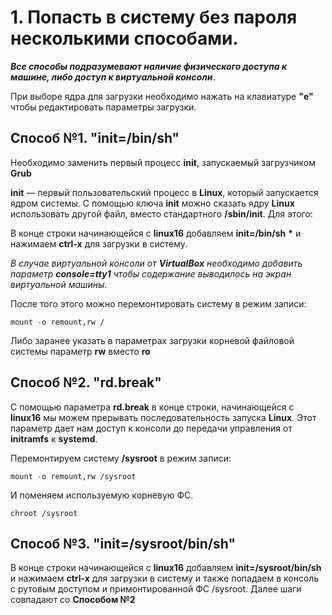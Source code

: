 # 1. Попасть в систему без пароля несколькими способами.

***Все способы подразумевают наличие физического доступа к машине, либо доступ к виртуальной консоли***.

При выборе ядра для загрузки необходимо нажать на клавиатуре **"e"** чтобы редактировать параметры загрузки.

## Способ №1. "init=/bin/sh"

Необходимо заменить первый процесс **init**, запускаемый загрузчиком **Grub**

**init** — первый пользовательский процесс в **Linux**, который запускается ядром системы. С помощью ключа **init** можно сказать ядру **Linux** использовать другой файл, вместо стандартного **/sbin/init**. Для этого:

В конце строки начинающейся с **linux16** добавляем **init=/bin/sh** **\*** и нажимаем **сtrl-x** для загрузки в систему.

*В случае виртуальной консоли от  **VirtualBox** необходимо добавить параметр **console=tty1** чтобы содержание выводилось на экран виртуальной машины.*

После того этого можно перемонтировать систему в режим записи:

```mount -o remount,rw /```

Либо заранее указать в параметрах загрузки корневой файловой системы параметр **rw** вместо **ro**

## Способ №2. "rd.break"

С помощью параметра **rd.break** в конце строки, начинающейся с **linux16** мы можем прерывать последовательность запуска **Linux**. Этот параметр дает нам доступ к консоли до передачи управления от **initramfs** к **systemd**.

Перемонтируем систему **/sysroot** в режим записи:

```mount -o remount,rw /sysroot```

И поменяем используемую корневую ФС.

```chroot /sysroot```

## Способ №3. "init=/sysroot/bin/sh"

В конце строки начинающейся с **linux16** добавляем **init=/sysroot/bin/sh** и нажимаем **сtrl-x** для загрузки в систему и также попадаем в консоль с рутовым доступом и примонтированной ФС /sysroot. Далее шаги совпадают со **Способом №2**
